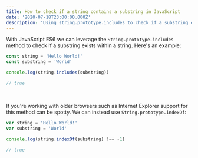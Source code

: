 ```yaml
---
title: How to check if a string contains a substring in JavaScript
date: '2020-07-18T23:00:00.000Z'
description: 'Using string.prototype.includes to check if a substring exists'
---
```


With JavaScript ES6 we can leverage the `String.prototype.includes` method to check if a substring exists within a string. Here's an example:

```javascript
const string = 'Hello World!'
const substring = 'World'

console.log(string.includes(substring))

// true
```

<br/>

If you're working with older browsers such as Internet Explorer support for this method can be spotty. We can instead use `String.prototype.indexOf`:

```javascript
var string = 'Hello World!'
var substring = 'World'

console.log(string.indexOf(substring) !== -1)

// true
```

<br/>
